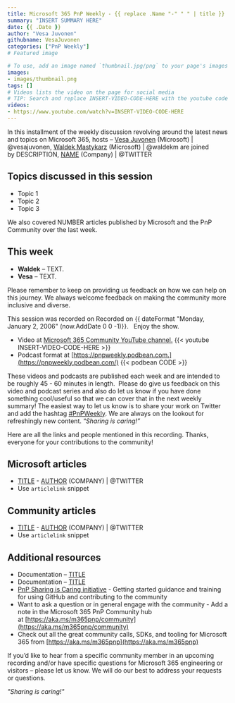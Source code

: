 ```yaml
---
title: Microsoft 365 PnP Weekly - {{ replace .Name "-" " " | title }}
summary: "INSERT SUMMARY HERE"
date: {{ .Date }}
author: "Vesa Juvonen"
githubname: VesaJuvonen
categories: ["PnP Weekly"]
# Featured image

# To use, add an image named `thumbnail.jpg/png` to your page's images folder. Make sure to replace the placeholder image
images:
- images/thumbnail.png
tags: []
# Videos lists the video on the page for social media
# TIP: Search and replace INSERT-VIDEO-CODE-HERE with the youtube code to update this page quickly
videos:
- https://www.youtube.com/watch?v=INSERT-VIDEO-CODE-HERE
---
```





In this installment of the weekly discussion revolving around the latest news and topics on Microsoft 365, hosts – [Vesa Juvonen](https://twitter.com/vesajuvonen) (Microsoft) | @vesajuvonen, [Waldek Mastykarz](https://twitter.com/waldekm) (Microsoft) | @waldekm are joined by DESCRIPTION, [NAME](https://twitter.com/TWITTER) (Company) | @TWITTER

## Topics discussed in this session

*   Topic 1
*   Topic 2
*   Topic 3

We also covered NUMBER articles published by Microsoft and the PnP Community over the last week. 

## This week

*   **Waldek** – TEXT.    
*   **Vesa** – TEXT.   

Please remember to keep on providing us feedback on how we can help on this journey. We always welcome feedback on making the community more inclusive and diverse.

This session was recorded on Recorded on {{ dateFormat  "Monday, January 2, 2006" (now.AddDate 0 0 -1)}}.   Enjoy the show. 

*   Video at [Microsoft 365 Community YouTube channel.](https://aka.ms/m365pnp-videos)
    {{< youtube INSERT-VIDEO-CODE-HERE >}}
*   Podcast format at [https://pnpweekly.podbean.com.](https://pnpweekly.podbean.com/) 
    {{< podbean CODE >}}

These videos and podcasts are published each week and are intended to be roughly 45 - 60 minutes in length.  Please do give us feedback on this video and podcast series and also do let us know if you have done something cool/useful so that we can cover that in the next weekly summary! The easiest way to let us know is to share your work on Twitter and add the hashtag [#PnPWeekly](https://twitter.com/search?q=%23pnpweekly). We are always on the lookout for refreshingly new content. “_Sharing is caring!”_ 

Here are all the links and people mentioned in this recording. Thanks, everyone for your contributions to the community!

## Microsoft articles

*   [TITLE](LINK) - [AUTHOR](https://twitter.com/TWITTER) (COMPANY) | @TWITTER
*   Use `articlelink` snippet



## Community articles

*   [TITLE](LINK) - [AUTHOR](https://twitter.com/TWITTER) (COMPANY) | @TWITTER
*   Use `articlelink` snippet

## Additional resources

*   Documentation – [TITLE](LINK)
*   Documentation – [TITLE](LINK)
*   [PnP Sharing is Caring initiative](https://aka.ms/sharing-is-caring) \- Getting started guidance and training for using GitHub and contributing to the community
*   Want to ask a question or in general engage with the community - Add a note in the Microsoft 365 PnP Community hub at [https://aka.ms/m365pnp/community](https://aka.ms/m365pnp/community)
*   Check out all the great community calls, SDKs, and tooling for Microsoft 365 from [https://aka.ms/m365pnp](https://aka.ms/m365pnp)

If you’d like to hear from a specific community member in an upcoming recording and/or have specific questions for Microsoft 365 engineering or visitors – please let us know. We will do our best to address your requests or questions.

_"Sharing is caring!"_ 
